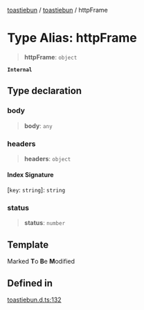 [toastiebun](../wiki/globals) / [toastiebun](../wiki/Namespace.toastiebun) / httpFrame

# Type Alias: httpFrame

> **httpFrame**: `object`

**`Internal`**

## Type declaration

### body

> **body**: `any`

### headers

> **headers**: `object`

#### Index Signature

 \[`key`: `string`\]: `string`

### status

> **status**: `number`

## Template

Marked **T**o **B**e **M**odified

## Defined in

[toastiebun.d.ts:132](https://github.com/IsCoffeeTho/toastiebun/blob/68db60f7ee85daa2fa2dfd3ba3c6e7fae88c338b/src/toastiebun.d.ts#L132)
